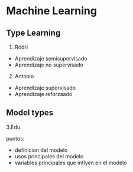 # Machine Learning
## Type Learning


1. Rodri
- Aprendizaje semisupervisado
- Aprendizaje no supervisado
  
2. Antonio
- Aprendizaje supervisado
- Aprendizaje reforzaado
  
## Model types

3.Edu

puntos:
- definicion del modelo
- usos principales del modelo
- variables principales que inflyen en el modelo

